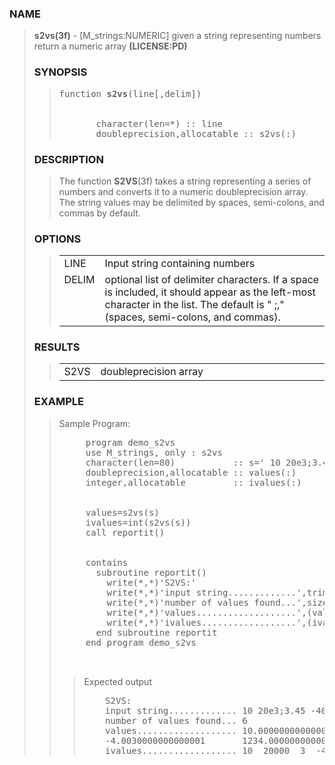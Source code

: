 <?
<body>
  <a name="top"></a>
  <div id="Container">
    <div id="Content">
      <div class="c140">
      </div><a name="0"></a>
      <h3><a name="0">NAME</a></h3>
      <blockquote>
        <b>s2vs(3f)</b> - [M_strings:NUMERIC] given a string representing numbers return a numeric array <b>(LICENSE:PD)</b>
      <h3><a name="8">SYNOPSIS</a></h3>
      <blockquote>
        <pre>
function <b>s2vs</b>(line[,delim])
<br />
       character(len=*) :: line
       doubleprecision,allocatable :: s2vs(:)
</pre>
      </blockquote><a name="2"></a>
      <h3><a name="2">DESCRIPTION</a></h3>
      <blockquote>
        <p>The function <b>S2VS</b>(3f) takes a string representing a series of numbers and converts it to a numeric doubleprecision array. The string
        values may be delimited by spaces, semi-colons, and commas by default.</p>
      </blockquote><a name="3"></a>
      <h3><a name="3">OPTIONS</a></h3>
      <blockquote>
        <table cellpadding="3">
          <tr valign="top">
            <td class="c141" width="6%" nowrap="nowrap">LINE</td>
            <td valign="bottom">Input string containing numbers</td>
          </tr>
          <tr valign="top">
            <td class="c141" width="6%" nowrap="nowrap">DELIM</td>
            <td valign="bottom">optional list of delimiter characters. If a space is included, it should appear as the left-most character in the list. The
            default is " ;," (spaces, semi-colons, and commas).</td>
          </tr>
        </table>
      </blockquote><a name="4"></a>
      <h3><a name="4">RESULTS</a></h3>
      <blockquote>
        <table cellpadding="3">
          <tr valign="top">
            <td class="c141" width="6%" nowrap="nowrap">S2VS</td>
            <td valign="bottom">doubleprecision array</td>
          </tr>
        </table>
      </blockquote><a name="5"></a>
      <h3><a name="5">EXAMPLE</a></h3>
      <blockquote>
        Sample Program:
        <pre>
     program demo_s2vs
     use M_strings, only : s2vs
     character(len=80)           :: s=' 10 20e3;3.45 -400.3e-2;1234; 5678 '
     doubleprecision,allocatable :: values(:)
     integer,allocatable         :: ivalues(:)
<br />
     values=s2vs(s)
     ivalues=int(s2vs(s))
     call reportit()
<br />
     contains
       subroutine reportit()
         write(*,*)'S2VS:'
         write(*,*)'input string.............',trim(s)
         write(*,*)'number of values found...',size(values)
         write(*,*)'values...................',(values(ii),ii=1,size(values))
         write(*,*)'ivalues..................',(ivalues(ii),ii=1,size(values))
       end subroutine reportit
     end program demo_s2vs
<br />
</pre>
        <blockquote>
          Expected output
          <pre>
    S2VS:
    input string............. 10 20e3;3.45 -400.3e-2;1234; 5678
    number of values found... 6
    values................... 10.000000000000000  20000.000000000000 3.4500000000000002
    -4.0030000000000001       1234.0000000000000  5678.0000000000000
    ivalues.................. 10  20000  3  -4 1234 5678
</pre>
        </blockquote>
      </blockquote><a name="6"></a>
    </div>
  </div>
</body>
